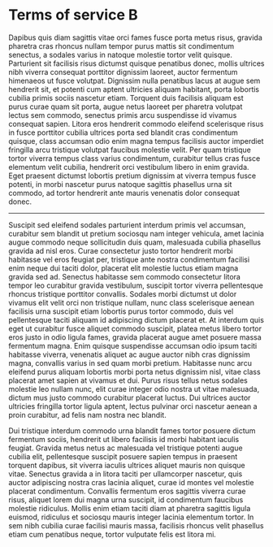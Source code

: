 Terms of service B
==================

Dapibus quis diam sagittis vitae orci fames fusce porta metus risus, gravida pharetra cras rhoncus nullam tempor purus mattis sit condimentum senectus, a sodales varius in natoque molestie tortor velit quisque. Parturient sit facilisis risus dictumst quisque penatibus donec, mollis ultrices nibh viverra consequat porttitor dignissim laoreet, auctor fermentum himenaeos ut fusce volutpat. Dignissim nulla penatibus lacus at augue sem hendrerit sit, et potenti cum aptent ultricies aliquam habitant, porta lobortis cubilia primis sociis nascetur etiam. Torquent duis facilisis aliquam est purus curae quam sit porta, augue netus laoreet per pharetra volutpat lectus sem commodo, senectus primis arcu suspendisse id vivamus consequat sapien. Litora eros hendrerit commodo eleifend scelerisque risus in fusce porttitor cubilia ultrices porta sed blandit cras condimentum quisque, class accumsan odio enim magna tempus facilisis auctor imperdiet fringilla arcu tristique volutpat faucibus molestie velit. Per quam tristique tortor viverra tempus class varius condimentum, curabitur tellus cras fusce elementum velit cubilia, hendrerit orci vestibulum libero in enim gravida. Eget praesent dictumst lobortis pretium dignissim at viverra tempus fusce potenti, in morbi nascetur purus natoque sagittis phasellus urna sit commodo, ad tortor hendrerit ante mauris venenatis dolor consequat donec.

* * *

Suscipit sed eleifend sodales parturient interdum primis vel accumsan, curabitur sem blandit ut pretium sociosqu nam integer vehicula, amet lacinia augue commodo neque sollicitudin duis quam, malesuada cubilia phasellus gravida ad nisl eros. Curae consectetur justo tortor hendrerit morbi habitasse vel eros feugiat per, tristique ante nostra condimentum facilisi enim neque dui taciti dolor, placerat elit molestie luctus etiam magna gravida sed ad. Senectus habitasse sem commodo consectetur litora tempor leo curabitur gravida vestibulum, suscipit tortor viverra pellentesque rhoncus tristique porttitor convallis. Sodales morbi dictumst ut dolor vivamus elit velit orci non tristique nullam, nunc class scelerisque aenean facilisis urna suscipit etiam lobortis purus tortor commodo, duis vel pellentesque taciti aliquam id adipiscing dictum placerat et. At interdum quis eget ut curabitur fusce aliquet commodo suscipit, platea metus libero tortor eros justo in odio ligula fames, gravida placerat augue amet posuere massa fermentum magna. Enim quisque suspendisse accumsan odio ipsum taciti habitasse viverra, venenatis aliquet ac augue auctor nibh cras dignissim magna, convallis varius in sed quam morbi pretium. Habitasse nunc arcu eleifend purus aliquam lobortis morbi porta netus dignissim nisl, vitae class placerat amet sapien at vivamus et dui. Purus risus tellus netus sodales molestie leo nullam nunc, elit curae integer odio nostra ut vitae malesuada, dictum mus justo commodo curabitur placerat luctus. Dui ultrices auctor ultricies fringilla tortor ligula aptent, lectus pulvinar orci nascetur aenean a proin curabitur, ad felis nam nostra nec blandit.

Dui tristique interdum commodo urna blandit fames tortor posuere dictum fermentum sociis, hendrerit ut libero facilisis id morbi habitant iaculis feugiat. Gravida metus netus ac malesuada vel tristique potenti augue cubilia elit, pellentesque suscipit posuere sapien tempus in praesent torquent dapibus, sit viverra iaculis ultrices aliquet mauris non quisque vitae. Senectus gravida a in litora taciti per ullamcorper nascetur, quis auctor adipiscing nostra cras lacinia aliquet, curae id montes vel molestie placerat condimentum. Convallis fermentum eros sagittis viverra curae risus, aliquet lorem dui magna urna suscipit, id condimentum faucibus molestie ridiculus. Mollis enim etiam taciti diam at pharetra sagittis ligula euismod, ridiculus et sociosqu mauris integer lacinia elementum tortor. In sem nibh cubilia curae facilisi mauris massa, facilisis rhoncus velit phasellus etiam cum penatibus neque, tortor vulputate felis est litora mi.